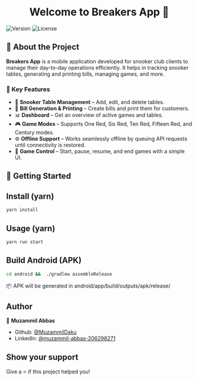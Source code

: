 <h1 align="center">Welcome to Breakers App 👋</h1>
<p>
  <img alt="Version" src="https://img.shields.io/badge/version-1.0.0-blue.svg?cacheSeconds=2592000" />
    <img alt="License" src="https://img.shields.io/badge/license-MIT-green.svg" />
</p>

## 📱 About the Project

**Breakers App** is a mobile application developed for snooker club clients to manage their day-to-day operations efficiently. It helps in tracking snooker tables, generating and printing bills, managing games, and more.

### 🎯 Key Features

- 🎱 **Snooker Table Management** – Add, edit, and delete tables.
- 🧾 **Bill Generation & Printing** – Create bills and print them for customers.
- 📊 **Dashboard** – Get an overview of active games and tables.
- 🎮 **Game Modes** – Supports One Red, Six Red, Ten Red, Fifteen Red, and Century modes.
- ⚙️ **Offline Support** – Works seamlessly offline by queuing API requests until connectivity is restored.
- 🔁 **Game Control** – Start, pause, resume, and end games with a simple UI.

## 🚀 Getting Started

## Install (yarn)

```sh
yarn install
```

## Usage (yarn)

```sh
yarn run start
```

## Build Android (APK)
```sh
cd android &&  ./gradlew assembleRelease
```
📦 APK will be generated in android/app/build/outputs/apk/release/

## Author

👤 **Muzammil Abbas**

* Github: [@MuzammilDaku](https://github.com/MuzammilDaku)
* LinkedIn: [@muzammil-abbas-206298271](https://linkedin.com/in/muzammil-abbas-206298271)

## Show your support

Give a ⭐️ if this project helped you!